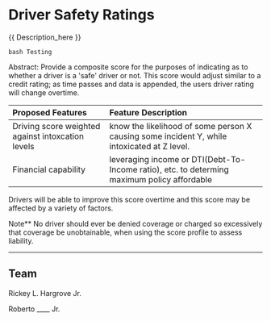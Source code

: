 # Driver Safety Ratings
{{ Description_here }}

``bash
 Testing
``

Abstract: 
Provide a composite score for the purposes of indicating as to whether a driver is a 'safe' driver or not.
This score would adjust similar to a credit rating; as time passes and data is appended, the users driver rating will change overtime.

|**Proposed Features**|Feature Description|
|:--|:--|
|Driving score weighted against intoxcation levels| know the likelihood of some person X causing some incident Y, while intoxicated at Z level.
|Financial capability| leveraging income or DTI(Debt-To-Income ratio), etc. to determing maximum policy affordable 

Drivers will be able to improve this score overtime and this score may be affected by a variety of factors.

Note**
No driver should ever be denied coverage or charged so excessively that coverage be unobtainable, when using the score profile to assess liability.


---
Team
---
Rickey L. Hargrove Jr.

Roberto ____ Jr.
